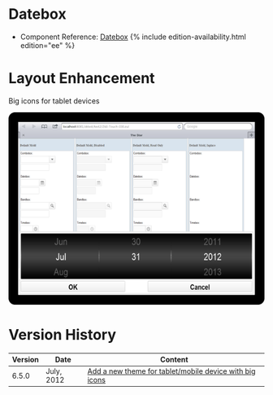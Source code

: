 

# Datebox

- Component Reference:
  [Datebox]({{site.baseurl}}/zk_component_ref/datebox)
{% include edition-availability.html edition="ee" %}

# Layout Enhancement

Big icons for tablet devices

![](/zk_component_ref/images/Datebox_Tablet_Example.png)

# Version History

| Version | Date       | Content                                                                                            |
|---------|------------|----------------------------------------------------------------------------------------------------|
| 6.5.0   | July, 2012 | [Add a new theme for tablet/mobile device with big icons](http://tracker.zkoss.org/browse/ZK-1247) |


